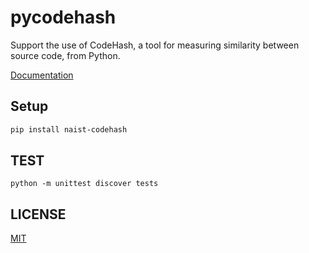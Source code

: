 # pycodehash

Support the use of CodeHash, a tool for measuring similarity between source code, from Python.

[Documentation](https://pgdora56.github.io/pycodehash/codehash/index.html)

## Setup

```sh
pip install naist-codehash
```


## TEST

```
python -m unittest discover tests
```

## LICENSE

[MIT](LICENSE)